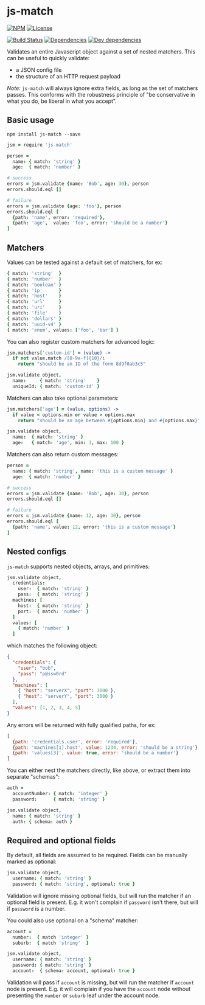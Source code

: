 # js-match

[![NPM](http://img.shields.io/npm/v/js-match.svg?style=flat)](https://npmjs.org/package/js-match)
[![License](http://img.shields.io/npm/l/js-match.svg?style=flat)](https://github.com/TabDigital/js-match)

[![Build Status](http://img.shields.io/travis/TabDigital/js-match.svg?style=flat)](http://travis-ci.org/TabDigital/js-match)
[![Dependencies](http://img.shields.io/david/TabDigital/js-match.svg?style=flat)](https://david-dm.org/TabDigital/js-match)
[![Dev dependencies](http://img.shields.io/david/dev/TabDigital/js-match.svg?style=flat)](https://david-dm.org/TabDigital/js-match)

Validates an entire Javascript object against a set of nested matchers.
This can be useful to quickly validate:

- a JSON config file
- the structure of an HTTP request payload

*Note:* `js-match` will always ignore extra fields, as long as the set of matchers passes. This conforms with the robustness principle of "be conservative in what you do, be liberal in what you accept".

## Basic usage

```
npm install js-match --save
```

```coffee
jsm = require 'js-match'

person =
  name: { match: 'string' }
  age:  { match: 'number' }

# success
errors = jsm.validate {name: 'Bob', age: 30}, person
errors.should.eql []

# failure
errors = jsm.validate {age: 'foo'}, person
errors.should.eql [
  {path: 'name', error: 'required'},
  {path: 'age',  value: 'foo', error: 'should be a number'}
]
```

## Matchers

Values can be tested against a default set of matchers, for ex:

```coffee
{ match: 'string'  }
{ match: 'number'  }
{ match: 'boolean' }
{ match: 'ip'      }
{ match: 'host'    }
{ match: 'url'     }
{ match: 'uri'     }
{ match: 'file'    }
{ match: 'dollars' }
{ match: 'uuid-v4' }
{ match: 'enum', values: ['foo', 'bar'] }
```

You can also register custom matchers for advanced logic:

```coffee
jsm.matchers['custom-id'] = (value) ->
  if not value.match /[0-9a-f]{10}/i
    return "should be an ID of the form 8d9f0ab3c5"

jsm.validate object,
  name:     { match: 'string'    }
  uniqueId: { match: 'custom-id' }
```

Matchers can also take optional parameters:

```coffee
jsm.matchers['age'] = (value, options) ->
  if value < options.min or value > options.max
    return "should be an age between #{options.min} and #{options.max}"

jsm.validate object,
  name:  { match: 'string' }
  age:   { match: 'age', min: 1, max: 100 }
```

Matchers can also return custom messages:

```coffee
person =
  name: { match: 'string', name: 'this is a custom message' }
  age:  { match: 'number' }

# success
errors = jsm.validate {name: 'Bob', age: 30}, person
errors.should.eql []

# failure
errors = jsm.validate {name: 12, age: 30}, person
errors.should.eql [
  {path: 'name', value: 12, error: 'this is a custom message'}
]
```
## Nested configs

`js-match` supports nested objects, arrays, and primitives:

```coffee
jsm.validate object,
  credentials:
    user:  { match: 'string' }
    pass:  { match: 'string' }
  machines: [
    host:  { match: 'string' }
    port:  { match: 'number' }
  ]
  values: [
    { match: 'number' }
  ]
```

which matches the following object:

```json
{
  "credentials": {
    "user": "bob",
    "pass": "p@ssw0rd"
  },
  "machines": [
    { "host": "serverX", "port": 3000 },
    { "host": "serverY", "port": 3000 }
  ],
  "values": [1, 2, 3, 4, 5]
}
```

Any errors will be returned with fully qualified paths, for ex:

```js
[
  {path: 'credentials.user', error: 'required'},
  {path: 'machines[1].host', value: 1234, error: 'should be a string'},
  {path: 'values[3]', value: true, error: 'should be a number'}
]
```

You can either nest the matchers directly, like above, or extract them into separate "schemas":

```coffee
auth =
  accountNumber: { match: 'integer' }
  password:      { match: 'string' }

jsm.validate object,
  name: { match: 'string' }
  auth: { schema: auth }
```

## Required and optional fields

By default, all fields are assumed to be required.
Fields can be manually marked as optional:

```coffee
jsm.validate object,
  username: { match: 'string' }
  password: { match: 'string', optional: true }
```

Validation will ignore missing optional fields, but will run the matcher if an optional field is present.
E.g. it won't complain if `password` isn't there, but will if `password` is a number.

You could also use optional on a "schema" matcher:

```coffee
account =
  number:  { match 'integer' }
  suburb:  { match 'string'  }

jsm.validate object,
  username: { match: 'string' }
  password: { match: 'string' }
  account:  { schema: account, optional: true }
```

Validation will pass if `account` is missing, but will run the matcher if `account` node is present. E.g. it will complain if you have the `account` node without presenting the `number` or `suburb` leaf under the account node.
